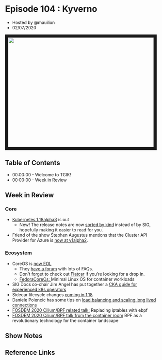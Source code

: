 # Episode 104 : Kyverno

- Hosted by @mauilion
- 02/07/2020

<!--- Thumbnailed embed of the video, n8Xo_ghCIOSY is the video id from the youtube url --->

<a href="https://www.youtube.com/watch?v=ZE4Zu9WQET4
" target="_blank"><img src="http://img.youtube.com/vi/ZE4Zu9WQET4/hqdefault.jpg" width="480" height="360" border="10" /></a>

## Table of Contents

- 00:00:00 - Welcome to TGIK!
- 00:00:00 - Week in Review

## Week in Review

### Core

- [Kubernetes 1.18alpha3](https://github.com/kubernetes/kubernetes/blob/master/CHANGELOG/CHANGELOG-1.18.md#changelog-since-v1180-alpha2) is out
    - New! The release notes are now [sorted by kind](https://github.com/kubernetes/release/pull/923) instead of by SIG, hopefully making it easier to read for you. 
- Friend of the show Stephen Augustus mentions that the Cluster API Provider for Azure is [now at v1alpha2](https://github.com/kubernetes-sigs/cluster-api-provider-azure/releases/tag/v0.3.0). 


### Ecosystem

- CoreOS is [now EOL](https://coreos.com/os/eol/)
    - They [have a forum](https://discussion.fedoraproject.org/c/server/coreos) with lots of FAQs. 
    - Don't forget to check out [Flatcar](https://www.flatcar-linux.org/) if you're looking for a drop in. 
    - [FedoraCoreOs: ](https://getfedora.org/en/coreos/) Minimal Linux OS for container workloads
- SIG Docs co-chair Jim Angel has put together a [CKA guide for experienced k8s operators](https://jimangel.io/post/cka-exam-for-experienced-kubernetes-operators/)
- Sidecar lifecycle changes [coming in 1.18](https://banzaicloud.com/blog/k8s-sidecars/)
- Daniele Polencic has some tips on [load balancing and scaling long lived connections](https://learnk8s.io/kubernetes-long-lived-connections)
- [FOSDEM 2020 Cilium/BPF related talk:](https://fosdem.org/2020/schedule/event/replacing_iptables_with_ebpf/)  Replacing iptables with ebpf
- [FOSDEM 2020 Cilium/BPF talk from the container room](https://fosdem.org/2020/schedule/event/containers_bpf/) BPF as a revolutionary technology for the container landscape

## Show Notes


## Reference Links


